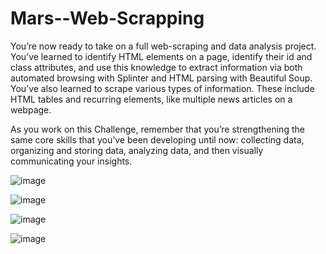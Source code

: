 # Mars--Web-Scrapping
You’re now ready to take on a full web-scraping and data analysis project. You’ve learned to identify HTML elements on a page, identify their id and class attributes, and use this knowledge to extract information via both automated browsing with Splinter and HTML parsing with Beautiful Soup. You’ve also learned to scrape various types of information. These include HTML tables and recurring elements, like multiple news articles on a webpage.

As you work on this Challenge, remember that you’re strengthening the same core skills that you’ve been developing until now: collecting data, organizing and storing data, analyzing data, and then visually communicating your insights.


![image](https://github.com/AbdullahMJ99/Mars--Web-Scrapping/assets/135548699/e939e723-1da6-404f-b2ab-e39ee3d9890d)




![image](https://github.com/AbdullahMJ99/Mars--Web-Scrapping/assets/135548699/0f62b78c-dc8a-47fc-b0c3-5947b767ada2)




![image](https://github.com/AbdullahMJ99/Mars--Web-Scrapping/assets/135548699/ad199c63-48c3-4fba-bb89-3bce150fc19e)






![image](https://github.com/AbdullahMJ99/Mars--Web-Scrapping/assets/135548699/38c92190-b7d8-4670-a519-82e44f89ac06)









